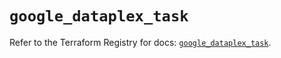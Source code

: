 # `google_dataplex_task`

Refer to the Terraform Registry for docs: [`google_dataplex_task`](https://registry.terraform.io/providers/hashicorp/google/5.35.0/docs/resources/dataplex_task).
